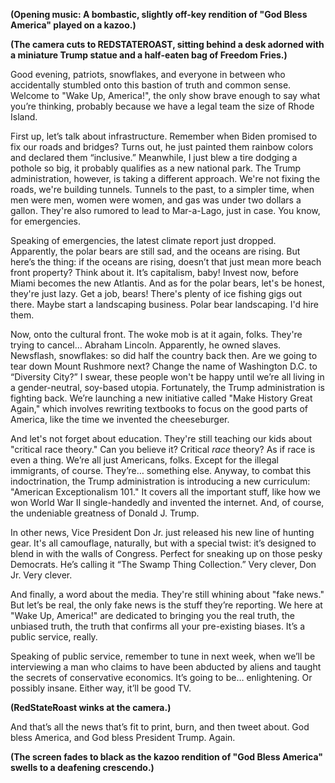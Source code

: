 **(Opening music: A bombastic, slightly off-key rendition of "God Bless America" played on a kazoo.)**

**(The camera cuts to REDSTATEROAST, sitting behind a desk adorned with a miniature Trump statue and a half-eaten bag of Freedom Fries.)**

Good evening, patriots, snowflakes, and everyone in between who accidentally stumbled onto this bastion of truth and common sense. Welcome to "Wake Up, America!", the only show brave enough to say what you’re thinking, probably because we have a legal team the size of Rhode Island.

First up, let’s talk about infrastructure. Remember when Biden promised to fix our roads and bridges? Turns out, he just painted them rainbow colors and declared them “inclusive.” Meanwhile, I just blew a tire dodging a pothole so big, it probably qualifies as a new national park. The Trump administration, however, is taking a different approach. We're not fixing the roads, we're building tunnels. Tunnels to the past, to a simpler time, when men were men, women were women, and gas was under two dollars a gallon. They're also rumored to lead to Mar-a-Lago, just in case. You know, for emergencies.

Speaking of emergencies, the latest climate report just dropped. Apparently, the polar bears are still sad, and the oceans are rising. But here’s the thing: if the oceans are rising, doesn’t that just mean more beach front property? Think about it. It’s capitalism, baby! Invest now, before Miami becomes the new Atlantis. And as for the polar bears, let's be honest, they're just lazy. Get a job, bears! There's plenty of ice fishing gigs out there. Maybe start a landscaping business. Polar bear landscaping. I'd hire them.

Now, onto the cultural front. The woke mob is at it again, folks. They're trying to cancel… Abraham Lincoln. Apparently, he owned slaves. Newsflash, snowflakes: so did half the country back then. Are we going to tear down Mount Rushmore next? Change the name of Washington D.C. to “Diversity City?” I swear, these people won't be happy until we’re all living in a gender-neutral, soy-based utopia. Fortunately, the Trump administration is fighting back. We’re launching a new initiative called "Make History Great Again," which involves rewriting textbooks to focus on the good parts of America, like the time we invented the cheeseburger.

And let's not forget about education. They're still teaching our kids about "critical race theory." Can you believe it? Critical *race* theory? As if race is even a thing. We’re all just Americans, folks. Except for the illegal immigrants, of course. They’re… something else. Anyway, to combat this indoctrination, the Trump administration is introducing a new curriculum: "American Exceptionalism 101." It covers all the important stuff, like how we won World War II single-handedly and invented the internet. And, of course, the undeniable greatness of Donald J. Trump.

In other news, Vice President Don Jr. just released his new line of hunting gear. It's all camouflage, naturally, but with a special twist: it’s designed to blend in with the walls of Congress. Perfect for sneaking up on those pesky Democrats. He’s calling it “The Swamp Thing Collection.” Very clever, Don Jr. Very clever.

And finally, a word about the media. They're still whining about "fake news." But let’s be real, the only fake news is the stuff they’re reporting. We here at "Wake Up, America!" are dedicated to bringing you the real truth, the unbiased truth, the truth that confirms all your pre-existing biases. It’s a public service, really.

Speaking of public service, remember to tune in next week, when we’ll be interviewing a man who claims to have been abducted by aliens and taught the secrets of conservative economics. It’s going to be… enlightening. Or possibly insane. Either way, it’ll be good TV.

**(RedStateRoast winks at the camera.)**

And that’s all the news that’s fit to print, burn, and then tweet about. God bless America, and God bless President Trump. Again.

**(The screen fades to black as the kazoo rendition of "God Bless America" swells to a deafening crescendo.)**
